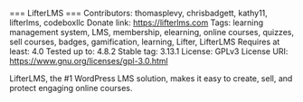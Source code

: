 === LifterLMS ===
Contributors: thomasplevy, chrisbadgett, kathy11, lifterlms, codeboxllc
Donate link: https://lifterlms.com
Tags: learning management system, LMS, membership, elearning, online courses, quizzes, sell courses, badges, gamification, learning, Lifter, LifterLMS
Requires at least: 4.0
Tested up to: 4.8.2
Stable tag: 3.13.1
License: GPLv3
License URI: https://www.gnu.org/licenses/gpl-3.0.html

LifterLMS, the #1 WordPress LMS solution, makes it easy to create, sell, and protect engaging online courses.
